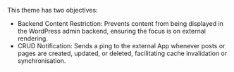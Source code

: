 This theme has two objectives:

- Backend Content Restriction: Prevents content from being displayed in the WordPress admin backend, ensuring the focus is on external rendering.
- CRUD Notification: Sends a ping to the external App whenever posts or pages are created, updated, or deleted, facilitating cache invalidation or synchronisation.
